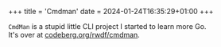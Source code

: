 +++
title = 'Cmdman'
date = 2024-01-24T16:35:29+01:00
+++

`CmdMan` is a stupid little CLI project I started to learn more Go.  
It's over at [codeberg.org/rwdf/cmdman](https://codeberg.org/rwdf/cmdman).
